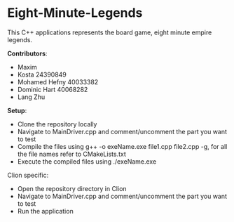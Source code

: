 # Eight-Minute-Legends
This C++ applications represents the board game, eight minute empire legends.

**Contributors**:
- Maxim 
- Kosta 24390849
- Mohamed Hefny 40033382
- Dominic Hart 40068282
- Lang Zhu

**Setup**:

- Clone the repository locally
- Navigate to MainDriver.cpp and comment/uncomment the part you want to test
- Compile the files using g++ -o exeName.exe file1.cpp file2.cpp -g, for all the file names refer to CMakeLists.txt
- Execute the compiled files using ./exeName.exe

Clion specific:
- Open the repository directory in Clion
- Navigate to MainDriver.cpp and comment/uncomment the part you want to test
- Run the application


